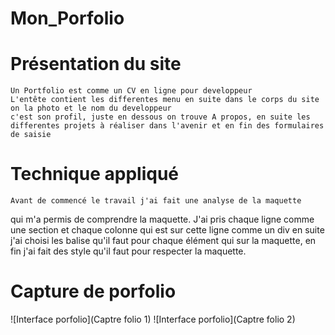 # Mon_Porfolio

# Présentation du site
    Un Portfolio est comme un CV en ligne pour developpeur
    L'entête contient les differentes menu en suite dans le corps du site on la photo et le nom du developpeur
    c'est son profil, juste en dessous on trouve A propos, en suite les differentes projets à réaliser dans l'avenir et en fin des formulaires de saisie
# Technique appliqué
    Avant de commencé le travail j'ai fait une analyse de la maquette
qui m'a permis de comprendre la maquette.
J'ai pris chaque ligne comme une section et chaque colonne qui est sur cette ligne comme un div
en suite j'ai choisi les balise qu'il faut pour chaque élément qui sur la maquette, en fin j'ai fait des style qu'il faut pour respecter la maquette.

# Capture de porfolio

![Interface porfolio](Captre folio 1)
![Interface porfolio](Captre folio 2)
